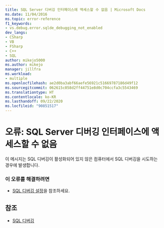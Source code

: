 ```yaml
---
title: SQL Server 디버깅 인터페이스에 액세스할 수 없음 | Microsoft Docs
ms.date: 11/04/2016
ms.topic: error-reference
f1_keywords:
- vs.debug.error.sqlde_debugging_not_enabled
dev_langs:
- CSharp
- VB
- FSharp
- C++
- SQL
author: mikejo5000
ms.author: mikejo
manager: jillfra
ms.workload:
- multiple
ms.openlocfilehash: ae2d0ba3abf66aefe56921c51669787186d49f12
ms.sourcegitcommit: 062615c058d2ff44751e8d0c704ccfa3c5543469
ms.translationtype: HT
ms.contentlocale: ko-KR
ms.lasthandoff: 09/22/2020
ms.locfileid: "90851517"
---
```

# <a name="error-unable-to-access-the-sql-server-debugging-interface"></a>오류: SQL Server 디버깅 인터페이스에 액세스할 수 없음
이 메시지는 SQL 디버깅이 활성화되어 있지 않은 컴퓨터에서 SQL 디버깅을 시도하는 경우에 발생합니다.

### <a name="to-correct-this-error"></a>이 오류를 해결하려면

- [SQL 디버깅 설정](/previous-versions/visualstudio/visual-studio-2010/s4sszxst(v=vs.100))을 참조하세요.

## <a name="see-also"></a>참조
- [SQL 디버깅](/previous-versions/visualstudio/visual-studio-2010/zefbf0t6(v=vs.100))